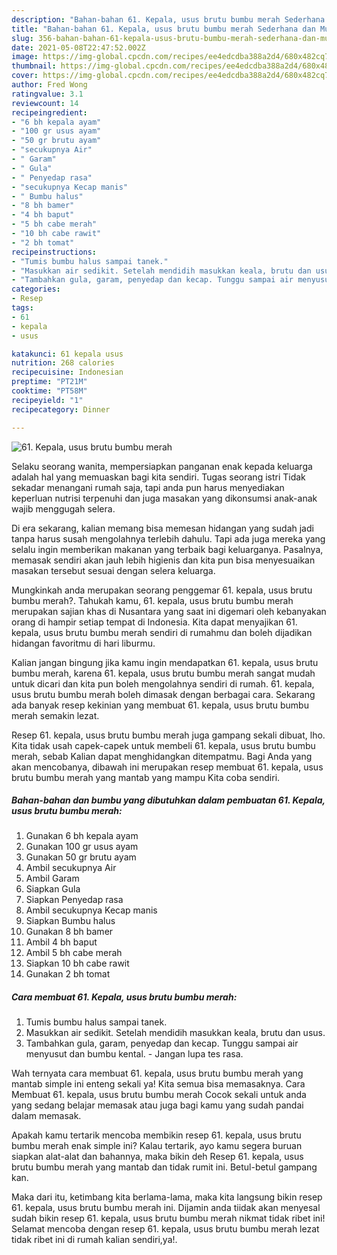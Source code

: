```yaml
---
description: "Bahan-bahan 61. Kepala, usus brutu bumbu merah Sederhana dan Mudah Dibuat"
title: "Bahan-bahan 61. Kepala, usus brutu bumbu merah Sederhana dan Mudah Dibuat"
slug: 356-bahan-bahan-61-kepala-usus-brutu-bumbu-merah-sederhana-dan-mudah-dibuat
date: 2021-05-08T22:47:52.002Z
image: https://img-global.cpcdn.com/recipes/ee4edcdba388a2d4/680x482cq70/61-kepala-usus-brutu-bumbu-merah-foto-resep-utama.jpg
thumbnail: https://img-global.cpcdn.com/recipes/ee4edcdba388a2d4/680x482cq70/61-kepala-usus-brutu-bumbu-merah-foto-resep-utama.jpg
cover: https://img-global.cpcdn.com/recipes/ee4edcdba388a2d4/680x482cq70/61-kepala-usus-brutu-bumbu-merah-foto-resep-utama.jpg
author: Fred Wong
ratingvalue: 3.1
reviewcount: 14
recipeingredient:
- "6 bh kepala ayam"
- "100 gr usus ayam"
- "50 gr brutu ayam"
- "secukupnya Air"
- " Garam"
- " Gula"
- " Penyedap rasa"
- "secukupnya Kecap manis"
- " Bumbu halus"
- "8 bh bamer"
- "4 bh baput"
- "5 bh cabe merah"
- "10 bh cabe rawit"
- "2 bh tomat"
recipeinstructions:
- "Tumis bumbu halus sampai tanek."
- "Masukkan air sedikit. Setelah mendidih masukkan keala, brutu dan usus."
- "Tambahkan gula, garam, penyedap dan kecap. Tunggu sampai air menyusut dan bumbu kental.  Jangan lupa tes rasa."
categories:
- Resep
tags:
- 61
- kepala
- usus

katakunci: 61 kepala usus 
nutrition: 268 calories
recipecuisine: Indonesian
preptime: "PT21M"
cooktime: "PT58M"
recipeyield: "1"
recipecategory: Dinner

---
```



![61. Kepala, usus brutu bumbu merah](https://img-global.cpcdn.com/recipes/ee4edcdba388a2d4/680x482cq70/61-kepala-usus-brutu-bumbu-merah-foto-resep-utama.jpg)

Selaku seorang wanita, mempersiapkan panganan enak kepada keluarga adalah hal yang memuaskan bagi kita sendiri. Tugas seorang istri Tidak sekadar menangani rumah saja, tapi anda pun harus menyediakan keperluan nutrisi terpenuhi dan juga masakan yang dikonsumsi anak-anak wajib menggugah selera.

Di era  sekarang, kalian memang bisa memesan hidangan yang sudah jadi tanpa harus susah mengolahnya terlebih dahulu. Tapi ada juga mereka yang selalu ingin memberikan makanan yang terbaik bagi keluarganya. Pasalnya, memasak sendiri akan jauh lebih higienis dan kita pun bisa menyesuaikan masakan tersebut sesuai dengan selera keluarga. 



Mungkinkah anda merupakan seorang penggemar 61. kepala, usus brutu bumbu merah?. Tahukah kamu, 61. kepala, usus brutu bumbu merah merupakan sajian khas di Nusantara yang saat ini digemari oleh kebanyakan orang di hampir setiap tempat di Indonesia. Kita dapat menyajikan 61. kepala, usus brutu bumbu merah sendiri di rumahmu dan boleh dijadikan hidangan favoritmu di hari liburmu.

Kalian jangan bingung jika kamu ingin mendapatkan 61. kepala, usus brutu bumbu merah, karena 61. kepala, usus brutu bumbu merah sangat mudah untuk dicari dan kita pun boleh mengolahnya sendiri di rumah. 61. kepala, usus brutu bumbu merah boleh dimasak dengan berbagai cara. Sekarang ada banyak resep kekinian yang membuat 61. kepala, usus brutu bumbu merah semakin lezat.

Resep 61. kepala, usus brutu bumbu merah juga gampang sekali dibuat, lho. Kita tidak usah capek-capek untuk membeli 61. kepala, usus brutu bumbu merah, sebab Kalian dapat menghidangkan ditempatmu. Bagi Anda yang akan mencobanya, dibawah ini merupakan resep membuat 61. kepala, usus brutu bumbu merah yang mantab yang mampu Kita coba sendiri.

<!--inarticleads1-->

##### Bahan-bahan dan bumbu yang dibutuhkan dalam pembuatan 61. Kepala, usus brutu bumbu merah:

1. Gunakan 6 bh kepala ayam
1. Gunakan 100 gr usus ayam
1. Gunakan 50 gr brutu ayam
1. Ambil secukupnya Air
1. Ambil  Garam
1. Siapkan  Gula
1. Siapkan  Penyedap rasa
1. Ambil secukupnya Kecap manis
1. Siapkan  Bumbu halus
1. Gunakan 8 bh bamer
1. Ambil 4 bh baput
1. Ambil 5 bh cabe merah
1. Siapkan 10 bh cabe rawit
1. Gunakan 2 bh tomat




<!--inarticleads2-->

##### Cara membuat 61. Kepala, usus brutu bumbu merah:

1. Tumis bumbu halus sampai tanek.
1. Masukkan air sedikit. Setelah mendidih masukkan keala, brutu dan usus.
1. Tambahkan gula, garam, penyedap dan kecap. Tunggu sampai air menyusut dan bumbu kental.  - Jangan lupa tes rasa.




Wah ternyata cara membuat 61. kepala, usus brutu bumbu merah yang mantab simple ini enteng sekali ya! Kita semua bisa memasaknya. Cara Membuat 61. kepala, usus brutu bumbu merah Cocok sekali untuk anda yang sedang belajar memasak atau juga bagi kamu yang sudah pandai dalam memasak.

Apakah kamu tertarik mencoba membikin resep 61. kepala, usus brutu bumbu merah enak simple ini? Kalau tertarik, ayo kamu segera buruan siapkan alat-alat dan bahannya, maka bikin deh Resep 61. kepala, usus brutu bumbu merah yang mantab dan tidak rumit ini. Betul-betul gampang kan. 

Maka dari itu, ketimbang kita berlama-lama, maka kita langsung bikin resep 61. kepala, usus brutu bumbu merah ini. Dijamin anda tiidak akan menyesal sudah bikin resep 61. kepala, usus brutu bumbu merah nikmat tidak ribet ini! Selamat mencoba dengan resep 61. kepala, usus brutu bumbu merah lezat tidak ribet ini di rumah kalian sendiri,ya!.

